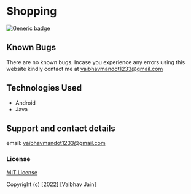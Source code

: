 # Shopping

[![Generic badge](https://img.shields.io/badge/Live%20demo%20@-GitHub%20Pages-blueviolet.svg?style=for-the-badge&logo=GitHub)](https://nijepa.github.io/nijepa-shoe_store-front/#/)

## Known Bugs
There are no known bugs. Incase you experience any errors using this website kindly contact me at vaibhavmandot1233@gmail.com
## Technologies Used
* Android
* Java

## Support and contact details
email: vaibhavmandot1233@gmail.com

### License
[MIT License](./LICENSE)

Copyright (c) [2022] [Vaibhav Jain]
